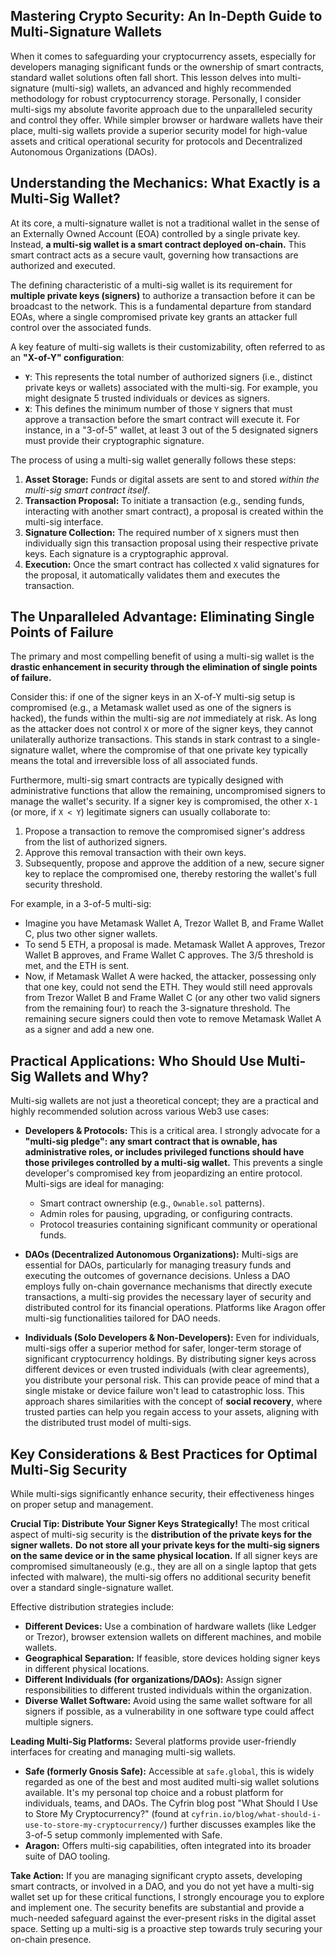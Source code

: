 ## Mastering Crypto Security: An In-Depth Guide to Multi-Signature Wallets

When it comes to safeguarding your cryptocurrency assets, especially for developers managing significant funds or the ownership of smart contracts, standard wallet solutions often fall short. This lesson delves into multi-signature (multi-sig) wallets, an advanced and highly recommended methodology for robust cryptocurrency storage. Personally, I consider multi-sigs my absolute favorite approach due to the unparalleled security and control they offer. While simpler browser or hardware wallets have their place, multi-sig wallets provide a superior security model for high-value assets and critical operational security for protocols and Decentralized Autonomous Organizations (DAOs).

## Understanding the Mechanics: What Exactly is a Multi-Sig Wallet?

At its core, a multi-signature wallet is not a traditional wallet in the sense of an Externally Owned Account (EOA) controlled by a single private key. Instead, **a multi-sig wallet is a smart contract deployed on-chain.** This smart contract acts as a secure vault, governing how transactions are authorized and executed.

The defining characteristic of a multi-sig wallet is its requirement for **multiple private keys (signers)** to authorize a transaction before it can be broadcast to the network. This is a fundamental departure from standard EOAs, where a single compromised private key grants an attacker full control over the associated funds.

A key feature of multi-sig wallets is their customizability, often referred to as an **"X-of-Y" configuration**:

*   **`Y`**: This represents the total number of authorized signers (i.e., distinct private keys or wallets) associated with the multi-sig. For example, you might designate 5 trusted individuals or devices as signers.
*   **`X`**: This defines the minimum number of those `Y` signers that must approve a transaction before the smart contract will execute it. For instance, in a "3-of-5" wallet, at least 3 out of the 5 designated signers must provide their cryptographic signature.

The process of using a multi-sig wallet generally follows these steps:
1.  **Asset Storage:** Funds or digital assets are sent to and stored *within the multi-sig smart contract itself*.
2.  **Transaction Proposal:** To initiate a transaction (e.g., sending funds, interacting with another smart contract), a proposal is created within the multi-sig interface.
3.  **Signature Collection:** The required number of `X` signers must then individually sign this transaction proposal using their respective private keys. Each signature is a cryptographic approval.
4.  **Execution:** Once the smart contract has collected `X` valid signatures for the proposal, it automatically validates them and executes the transaction.

## The Unparalleled Advantage: Eliminating Single Points of Failure

The primary and most compelling benefit of using a multi-sig wallet is the **drastic enhancement in security through the elimination of single points of failure.**

Consider this: if one of the signer keys in an X-of-Y multi-sig setup is compromised (e.g., a Metamask wallet used as one of the signers is hacked), the funds within the multi-sig are *not* immediately at risk. As long as the attacker does not control `X` or more of the signer keys, they cannot unilaterally authorize transactions. This stands in stark contrast to a single-signature wallet, where the compromise of that one private key typically means the total and irreversible loss of all associated funds.

Furthermore, multi-sig smart contracts are typically designed with administrative functions that allow the remaining, uncompromised signers to manage the wallet's security. If a signer key is compromised, the other `X-1` (or more, if `X < Y`) legitimate signers can usually collaborate to:
1.  Propose a transaction to remove the compromised signer's address from the list of authorized signers.
2.  Approve this removal transaction with their own keys.
3.  Subsequently, propose and approve the addition of a new, secure signer key to replace the compromised one, thereby restoring the wallet's full security threshold.

For example, in a 3-of-5 multi-sig:
*   Imagine you have Metamask Wallet A, Trezor Wallet B, and Frame Wallet C, plus two other signer wallets.
*   To send 5 ETH, a proposal is made. Metamask Wallet A approves, Trezor Wallet B approves, and Frame Wallet C approves. The 3/5 threshold is met, and the ETH is sent.
*   Now, if Metamask Wallet A were hacked, the attacker, possessing only that one key, could not send the ETH. They would still need approvals from Trezor Wallet B and Frame Wallet C (or any other two valid signers from the remaining four) to reach the 3-signature threshold. The remaining secure signers could then vote to remove Metamask Wallet A as a signer and add a new one.

## Practical Applications: Who Should Use Multi-Sig Wallets and Why?

Multi-sig wallets are not just a theoretical concept; they are a practical and highly recommended solution across various Web3 use cases:

*   **Developers & Protocols:** This is a critical area. I strongly advocate for a **"multi-sig pledge": any smart contract that is ownable, has administrative roles, or includes privileged functions should have those privileges controlled by a multi-sig wallet.** This prevents a single developer's compromised key from jeopardizing an entire protocol. Multi-sigs are ideal for managing:
    *   Smart contract ownership (e.g., `Ownable.sol` patterns).
    *   Admin roles for pausing, upgrading, or configuring contracts.
    *   Protocol treasuries containing significant community or operational funds.

*   **DAOs (Decentralized Autonomous Organizations):** Multi-sigs are essential for DAOs, particularly for managing treasury funds and executing the outcomes of governance decisions. Unless a DAO employs fully on-chain governance mechanisms that directly execute transactions, a multi-sig provides the necessary layer of security and distributed control for its financial operations. Platforms like Aragon offer multi-sig functionalities tailored for DAO needs.

*   **Individuals (Solo Developers & Non-Developers):** Even for individuals, multi-sigs offer a superior method for safer, longer-term storage of significant cryptocurrency holdings. By distributing signer keys across different devices or even trusted individuals (with clear agreements), you distribute your personal risk. This can provide peace of mind that a single mistake or device failure won't lead to catastrophic loss. This approach shares similarities with the concept of **social recovery**, where trusted parties can help you regain access to your assets, aligning with the distributed trust model of multi-sigs.

## Key Considerations & Best Practices for Optimal Multi-Sig Security

While multi-sigs significantly enhance security, their effectiveness hinges on proper setup and management.

**Crucial Tip: Distribute Your Signer Keys Strategically!**
The most critical aspect of multi-sig security is the **distribution of the private keys for the signer wallets.** **Do not store all your private keys for the multi-sig signers on the same device or in the same physical location.** If all signer keys are compromised simultaneously (e.g., they are all on a single laptop that gets infected with malware), the multi-sig offers no additional security benefit over a standard single-signature wallet.

Effective distribution strategies include:
*   **Different Devices:** Use a combination of hardware wallets (like Ledger or Trezor), browser extension wallets on different machines, and mobile wallets.
*   **Geographical Separation:** If feasible, store devices holding signer keys in different physical locations.
*   **Different Individuals (for organizations/DAOs):** Assign signer responsibilities to different trusted individuals within the organization.
*   **Diverse Wallet Software:** Avoid using the same wallet software for all signers if possible, as a vulnerability in one software type could affect multiple signers.

**Leading Multi-Sig Platforms:**
Several platforms provide user-friendly interfaces for creating and managing multi-sig wallets.
*   **Safe (formerly Gnosis Safe):** Accessible at `safe.global`, this is widely regarded as one of the best and most audited multi-sig wallet solutions available. It's my personal top choice and a robust platform for individuals, teams, and DAOs. The Cyfrin blog post "What Should I Use to Store My Cryptocurrency?" (found at `cyfrin.io/blog/what-should-i-use-to-store-my-cryptocurrency/`) further discusses examples like the 3-of-5 setup commonly implemented with Safe.
*   **Aragon:** Offers multi-sig capabilities, often integrated into its broader suite of DAO tooling.

**Take Action:**
If you are managing significant crypto assets, developing smart contracts, or involved in a DAO, and you do not yet have a multi-sig wallet set up for these critical functions, I strongly encourage you to explore and implement one. The security benefits are substantial and provide a much-needed safeguard against the ever-present risks in the digital asset space. Setting up a multi-sig is a proactive step towards truly securing your on-chain presence.